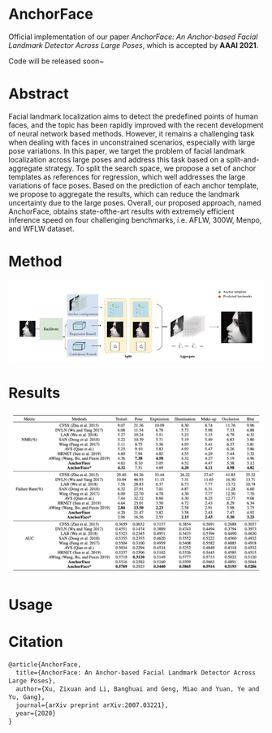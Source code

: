 # AnchorFace

Official implementation of our paper *AnchorFace: An Anchor-based Facial Landmark Detector Across Large Poses*, which is accepted by **AAAI 2021**.

Code will be released soon~

# Abstract
Facial landmark localization aims to detect the predefined points of human faces, and the topic has been rapidly improved with
the recent development of neural network based methods. However, it remains a challenging task when dealing with faces in unconstrained scenarios, especially with large pose variations. In this paper, we target the problem of facial landmark localization across large poses and address
this task based on a split-and-aggregate strategy. To split the search space, we propose a set of anchor templates as references for regression, which well addresses the large variations of face poses. Based on the prediction of each anchor template, we propose to aggregate the results, which can reduce the landmark uncertainty due to the large poses. Overall, our proposed approach, named AnchorFace, obtains state-ofthe-art results with extremely efficient inference speed on four challenging benchmarks, i.e. AFLW, 300W, Menpo, and WFLW dataset.
# Method
![AnchorFace Method Pipiline](method.png)
# Results
![AnchorFace Result](result.png)
# Usage
# Citation
```
@article{AnchorFace,
  title={AnchorFace: An Anchor-based Facial Landmark Detector Across Large Poses},
  author={Xu, Zixuan and Li, Banghuai and Geng, Miao and Yuan, Ye and Yu, Gang},
  journal={arXiv preprint arXiv:2007.03221},
  year={2020}
}
```
